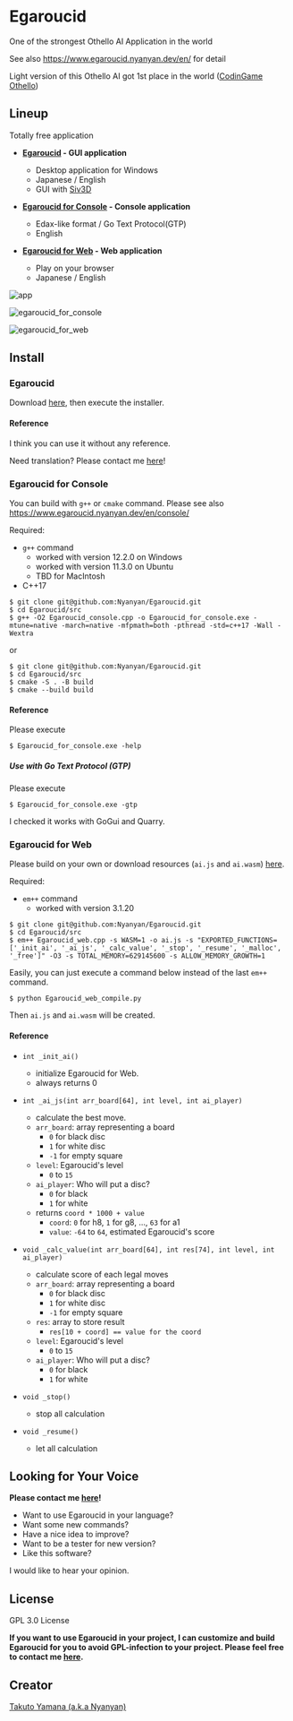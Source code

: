 # Egaroucid

One of the strongest Othello AI Application in the world

See also https://www.egaroucid.nyanyan.dev/en/ for detail



Light version of this Othello AI got 1st place in the world ([CodinGame Othello](https://www.codingame.com/multiplayer/bot-programming/othello-1/leaderboard))



## Lineup

Totally free application

* **[Egaroucid](https://www.egaroucid.nyanyan.dev/en/) - GUI application**
  
  * Desktop application for Windows
  * Japanese / English
  * GUI with [Siv3D](https://github.com/Siv3D)
  
* **[Egaroucid for Console](https://www.egaroucid.nyanyan.dev/en/console) - Console application**
  
  * Edax-like format / Go Text Protocol(GTP)
  * English
  
* **[Egaroucid for Web](https://www.egaroucid.nyanyan.dev/en/web/) - Web application**
  
  * Play on your browser
  * Japanese / English
  
  

![app](img/app.png)

![egaroucid_for_console](img/egaroucid_for_console.png)

![egaroucid_for_web](img/egaroucid_for_web.png)



## Install

### Egaroucid

Download [here](https://www.egaroucid.nyanyan.dev/en/download/), then execute the installer.

#### Reference

I think you can use it without any reference.

Need translation? Please contact me [here](https://docs.google.com/forms/d/e/1FAIpQLSd6ML1T1fc707luPEefBXuImMnlM9cQP8j-YHKiSyFoS-8rmQ/viewform)!



### Egaroucid for Console

You can build with ```g++``` or ```cmake``` command. Please see also https://www.egaroucid.nyanyan.dev/en/console/

Required:

* ```g++``` command
  * worked with version 12.2.0 on Windows
  * worked with version 11.3.0 on Ubuntu
  * TBD for MacIntosh
* C++17

```
$ git clone git@github.com:Nyanyan/Egaroucid.git
$ cd Egaroucid/src
$ g++ -O2 Egaroucid_console.cpp -o Egaroucid_for_console.exe -mtune=native -march=native -mfpmath=both -pthread -std=c++17 -Wall -Wextra 
```

or

```
$ git clone git@github.com:Nyanyan/Egaroucid.git
$ cd Egaroucid/src
$ cmake -S . -B build
$ cmake --build build
```



#### Reference

Please execute

```
$ Egaroucid_for_console.exe -help
```

##### Use with Go Text Protocol (GTP)

Please execute

```
$ Egaroucid_for_console.exe -gtp
```

I checked it works with GoGui and Quarry.



### Egaroucid for Web

Please build on your own or download resources (```ai.js``` and ```ai.wasm```) [here](https://github.com/Nyanyan/Egaroucid/tree/main/docs/en/web).

Required:

* ```em++``` command
  * worked with version 3.1.20

```
$ git clone git@github.com:Nyanyan/Egaroucid.git
$ cd Egaroucid/src
$ em++ Egaroucid_web.cpp -s WASM=1 -o ai.js -s "EXPORTED_FUNCTIONS=['_init_ai', '_ai_js', '_calc_value', '_stop', '_resume', '_malloc', '_free']" -O3 -s TOTAL_MEMORY=629145600 -s ALLOW_MEMORY_GROWTH=1
```

Easily, you can just execute a command below instead of the last ```em++``` command.

```
$ python Egaroucid_web_compile.py
```

Then ```ai.js``` and ```ai.wasm``` will be created.

#### Reference

* ```int _init_ai()```
  * initialize Egaroucid for Web.
  * always returns 0

* ```int _ai_js(int arr_board[64], int level, int ai_player)```
  * calculate the best move. 
  * ```arr_board```: array representing a board
    * ```0``` for black disc
    * ```1``` for white disc
    * ```-1``` for empty square
  * ```level```: Egaroucid's level
    * ```0``` to ```15```
  * ```ai_player```: Who will put a disc?
    * ```0``` for black
    * ```1``` for white
  * returns ```coord * 1000 + value```
    * ```coord```: ```0``` for h8, ```1``` for g8, ..., ```63``` for a1
    * ```value```: ```-64``` to ```64```, estimated Egaroucid's score
* ```void _calc_value(int arr_board[64], int res[74], int level, int ai_player)```
  * calculate score of each legal moves
  * ```arr_board```: array representing a board
    * ```0``` for black disc
    * ```1``` for white disc
    * ```-1``` for empty square
  * ```res```: array to store result
    * ```res[10 + coord] == value for the coord```
  * ```level```: Egaroucid's level
    * ```0``` to ```15```
  * ```ai_player```: Who will put a disc?
    * ```0``` for black
    * ```1``` for white
* ```void _stop()```
  * stop all calculation
* ```void _resume()```
  * let all calculation



## Looking for Your Voice

**Please contact me [here](https://docs.google.com/forms/d/e/1FAIpQLSd6ML1T1fc707luPEefBXuImMnlM9cQP8j-YHKiSyFoS-8rmQ/viewform)!**

* Want to use Egaroucid in your language?
* Want some new commands?
* Have a nice idea to improve?
* Want to be a tester for new version?
* Like this software?

I would like to hear your opinion.



## License

GPL 3.0 License

**If you want to use Egaroucid in your project, I can customize and build Egaroucid for you to avoid GPL-infection to your project. Please feel free to contact me [here](https://docs.google.com/forms/d/e/1FAIpQLSd6ML1T1fc707luPEefBXuImMnlM9cQP8j-YHKiSyFoS-8rmQ/viewform).**



## Creator

[Takuto Yamana (a.k.a Nyanyan)](https://nyanyan.dev/en/)
